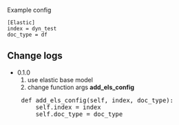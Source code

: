 Example config
```
[Elastic]
index = dyn_test
doc_type = df
```

<h2>Change logs</h2>

*  0.1.0
    1) use elastic base model
    2) change function args <b>add_els_config</b>
    <pre>
    def add_els_config(self, index, doc_type):
        self.index = index
        self.doc_type = doc_type
    </pre>
